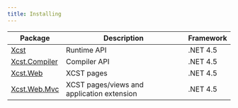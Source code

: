 ```yaml
---
title: Installing
---
```


Package            | Description                                | Framework
------------------ | ------------------------------------------ | ---------
[Xcst][1]          | Runtime API                                | .NET 4.5
[Xcst.Compiler][2] | Compiler API                               | .NET 4.5
[Xcst.Web][3]      | XCST pages                                 | .NET 4.5
[Xcst.Web.Mvc][4]  | XCST pages/views and application extension | .NET 4.5

[1]: https://www.nuget.org/packages/Xcst
[2]: https://www.nuget.org/packages/Xcst.Compiler
[3]: https://www.nuget.org/packages/Xcst.Web
[4]: https://www.nuget.org/packages/Xcst.Web.Mvc
